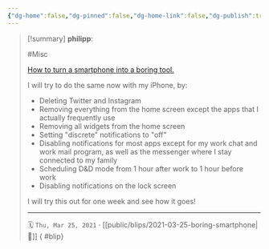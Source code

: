 ```yaml
---
{"dg-home":false,"dg-pinned":false,"dg-home-link":false,"dg-publish":true,"tags":["dgblip"],"created-date":"2021-03-25T00:00:00","disabled rules":["yaml-title","yaml-title-alias","file-name-heading"],"title":"philipp @ 2021-03-25","dg-permalink":"2021/03/25/boring-smartphone/","updated-date":"2025-04-30T22:27:37","dg-path":"blips/2021-03-25-boring-smartphone.md","permalink":"/2021/03/25/boring-smartphone/","dgPassFrontmatter":true}
---
```


> [!summary] **philipp**:
>
> #Misc
>
> [How to turn a smartphone into a boring tool.](https://maximevaillancourt.com/blog/turning-my-smartphone-into-a-boring-tool)
>
> I will try to do the same now with my iPhone, by:
>
> - Deleting Twitter and Instagram
> - Removing everything from the home screen except the apps that I actually frequently use
> - Removing all widgets from the home screen
> - Setting "discrete" notifications to "off"
> - Disabling notifications for most apps except for my work chat and work mail program, as well as the messenger where I stay connected to my family
> - Scheduling D&D mode from 1 hour after work to 1 hour before work
> - Disabling notifications on the lock screen
> 
> I will try this out for one week and see how it goes!
> - - -
>
> 🗓️ `Thu, Mar 25, 2021` · [[public/blips/2021-03-25-boring-smartphone\|🔗]]
{ #blip}

